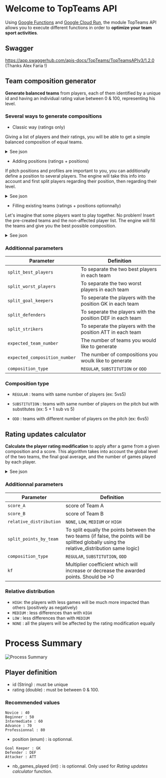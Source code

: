 
# Welcome to TopTeams API
Using [Google Functions](https://cloud.google.com/functions) and [Google Cloud Run](https://cloud.google.com/run), the module TopTeams API allows you to execute different functions in order to **optimize your team sport activities**.

## Swagger
https://app.swaggerhub.com/apis-docs/TopTeams/TopTeamsAPIv3/1.2.0
(Thanks Alex Faria !)

## Team composition generator
**Generate balanced teams** from players, each of them identified by a unique id and having an individual rating value between 0 & 100, representing his level. 

### Several ways to generate compositions

- Classic way (ratings only)

Giving a list of players and their ratings, you will be able to get a simple balanced composition 
of equal teams.
<details>
  <summary>See json</summary>
   <p>
   
```
{
    "availablePlayers":[
   {
      "id":"David",
      "rating":54
   },
   {
      "id":"Bilal",
      "rating":77
   },
   {
      ...
   }
  ]
}
```

</p>
</details>

- Adding positions (ratings + positions)

If pitch positions and profiles are important to you, you can additionally define a position to several players. 
The engine will take this info into account and first split players regarding their position, then regarding their level.

<details>
  <summary>See json</summary>
   <p>
   
```
{
    "availablePlayers":[
   {
      "id":"Joachim",
      "rating":44.5,
      "position": DEF
   },
   {
      "id":"Rafik",
      "rating":74,
      "position": ATT
   },
   {
      ...
   }
  ]
}
```

   </p>
   </details>
   
- Filling existing teams (ratings + positions optionnally)

Let's imagine that some players want to play together. No problem! Insert the pre-created teams and 
the non-affected player list. The engine will fill the teams and give you the best possible composition.

<details>
  <summary>See json</summary>
   <p>

```
{
   "team_A":{
      "players":[
         {
            "id":"Benjamin",
            "rating":54,
            "position":"GK"
         },
         {
            "id":"Mario",
            "rating":77
         }
      ]
   },
   "team_B":{
      "players":[]
   },
   "availablePlayers":[
      {
         "id":"Redwan",
         "rating":59,
         "position":"GK"
      },
      {
         "id":"Oscar",
         "rating":81
      },
      {
         ...
      }
   ]
}
```

   </p>
   </details>
   
### Additionnal parameters
| Parameter  | Definition |
| ------------- | ------------- |
| `split_best_players`  | To separate the two best players in each team |
| `split_worst_players`  | To separate the two worst players in each team  |
| `split_goal_keepers`  | To seperate the players with the position GK in each team  |
| `split_defenders`  | To seperate the players with the position DEF in each team  |
| `split_strikers`  | To seperate the players with the position ATT in each team  |
| `expected_team_number`  | The number of teams you would like to generate  |
| `expected_composition_number`  | The number of compositions you woulk like to generate |
| `composition_type`  | `REGULAR`, `SUBSTITUTION` or `ODD` |

### Composition type

- `REGULAR` : teams with same number of players (ex: 5vs5)

- `SUBSTITUTION` : teams with same number of players on the pitch but with substitutes (ex: 5 + 1 sub vs 5)

- `ODD` : teams with different number of players on the pitch (ex: 6vs5)

## Rating updates calculator
**Calculate the player rating modification** to apply after a game from a given composition and a score.
This algorithm takes into account the global level of the two teams, the final goal average, and the number of games played by each player.

<details>
  <summary>See json</summary>
   <p>
   
```
{
   "team_A":{
      "players":[
         {
            "id":"Thomas",
            "rating":54,
            "nb_games_played":31
         },
         {
            "id":"Greg",
            "rating":77,
            "nb_games_played":80
         },
         {
            ...
         }
      ]
   },
   "team_B":{
      "players":[
         {
            "id":"Simon",
            "rating":84,
            "nb_games_played":102
         },
         {
            "id":"Walid",
            "rating":55,
            "nb_games_played":42
         },
         {
             ...
         }
      ]
   }
}
```

   </p>
   </details>
   
### Additionnal parameters
| Parameter  | Definition |
| ------------- | ------------- |
| `score_A`  | score of Team A |
| `score_B`  | score of Team B |
| `relative_distribution`  | `NONE`, `LOW`, `MEDIUM` or `HIGH` |
| `split_points_by_team`  | To split equally the points between the two teams (if false, the points will be splitted globally using the relative_distribution same logic)  |
| `composition_type`  | `REGULAR`, `SUBSTITUTION`, `ODD`  |
| `kf`  | Multiplier coefficient which will increase or decrease the awarded points. Should be >0|

### Relative distribution 

- `HIGH`: the players with less games will be much more impacted than others (positively as negatively)
- `MEDIUM` : less differences than with `HIGH`
- `LOW` : less differences than with `MEDIUM`
- `NONE` : all the players will be affected by the rating modification equally

# Process Summary
![Process Summary](https://i.ibb.co/mhHFccT/process-summary.png)
## Player definition 
- id (String) : must be unique
- rating (double) : must be between 0 & 100. 

### Recommended values
```
Novice : 40
Beginner : 50
Intermediate : 60
Advance : 70
Professionnal : 80
```
- position (enum) : is optionnal.
```
Goal Keeper : GK
Defender : DEF
Attacker : ATT
```
- nb_games_played (int) : is optionnal. Only used for *Rating updates calculator* function.

